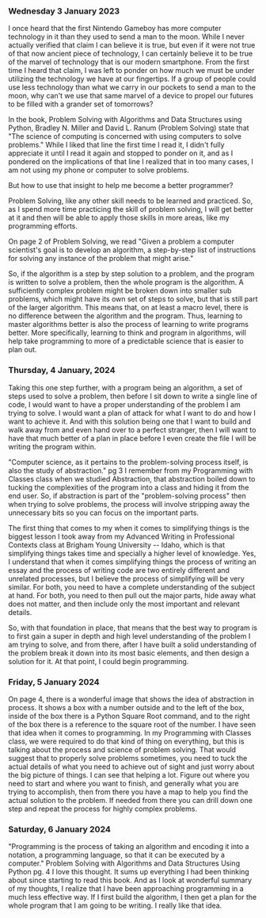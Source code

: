 ### Wednesday 3 January 2023
I once heard that the first Nintendo Gameboy has more computer technology in it than they used to send a man to the moon. While I never actually verified that claim I can believe it is true, but even if it were not true of that now ancient piece of technology, I can certainly believe it to be true of the marvel of technology that is our modern smartphone. From the first time I heard that claim, I was left to ponder on how much we must be under utilizing the technology we have at our fingertips. If a group of people could use less technology than what we carry in our pockets to send a man to the moon, why can't we use that same marvel of a device to propel our futures to be filled with a grander set of tomorrows?

In the book, Problem Solving with Algorithms and Data Structures using Python, Bradley N. Miller and David L. Ranum (Problem Solving) state that "The science of computing is concerned with using computers to solve problems." While I liked that line the first time I read it, I didn't fully appreciate it until I read it again and stopped to ponder on it, and as I pondered on the implications of that line I realized that in too many cases, I am not using my phone or computer to solve problems.

But how to use that insight to help me become a better programmer? 

Problem Solving, like any other skill needs to be learned and practiced. So, as I spend more time practicing the skill of problem solving, I will get better at it and then will be able to apply those skills in more areas, like my programming efforts.

On page 2 of Problem Solving, we read "Given a problem a computer scientist's goal is to develop an algorithm, a step-by-step list of instructions for solving any instance of the problem that might arise."

So, if the algorithm is a step by step solution to a problem, and the program is written to solve a problem, then the whole program is the algorithm. A sufficiently complex problem might be broken down into smaller sub problems, which might have its own set of steps to solve, but that is still part of the larger algorithm. This means that, on at least a macro level, there is no difference between the algorithm and the program. Thus, learning to master algorithms better is also the process of learning to write programs better. More specifically, learning to think and program in algorithms, will help take programming to more of a predictable science that is easier to plan out.

### Thursday, 4 January, 2024

Taking this one step further, with a program being an algorithm, a set of steps used to solve a problem, then before I sit down to write a single line of code, I would want to have a proper understanding of the problem I am trying to solve. I would want a plan of attack for what I want to do and how I want to achieve it. And with this solution being one that I want to build and walk away from and even hand over to a perfect stranger, then I will want to have that much better of a plan in place before I even create the file I will be writing the program within. 

"Computer science, as it pertains to the problem-solving process itself, is also the study of abstraction." pg 3
I remember from my Programming with Classes class when we studied Abstraction, that abstraction boiled down to tucking the complexities of the program into a class and hiding it from the end user. So, if abstraction is part of the "problem-solving process" then when trying to solve problems, the process will involve stripping away the unnecessary bits so you can focus on the important parts.

The first thing that comes to my when it comes to simplifying things is the biggest lesson I took away from my Advanced Writing in Professional Contexts class at Brigham Young University -- Idaho, which is that simplifying things takes time and specially a higher level of knowledge. Yes, I understand that when it comes simplifying things the process of writing an essay and the process of writing code are two entirely different and unrelated processes, but I believe the process of simplifying will be very similar. For both, you need to have a complete understanding of the subject at hand. For both, you need to then pull out the major parts, hide away what does not matter, and then include only the most important and relevant details. 

So, with that foundation in place, that means that the best way to program is to first gain a super in depth and high level understanding of the problem I am trying to solve, and from there, after I have built a solid understanding of the problem break it down into its most basic elements, and then design a solution for it. At that point, I could begin programming.

### Friday, 5 January 2024
On page 4, there is a wonderful image that shows the idea of abstraction in process. It shows a box with a number outside and to the left of the box, inside of the box there is a Python Square Root command, and to the right of the box there is a reference to the square root of the number. I have seen that idea when it comes to programming. In my Programming with Classes class, we were required to do that kind of thing on everything, but this is talking about the process and science of problem solving. That would suggest that to properly solve problems sometimes, you need to tuck the actual details of what you need to achieve out of sight and just worry about the big picture of things. I can see that helping a lot. Figure out where you need to start and where you want to finish, and generally what you are trying to accomplish, then from there you have a map to help you find the actual solution to the problem. If needed from there you can drill down one step and repeat the process for highly complex problems.

### Saturday, 6 January 2024
"Programming is the process of taking an algorithm and encoding it into a notation, a programming language, so that it can be executed by a computer." Problem Solving with Algorithms and Data Structures Using Python pg. 4
I love this thought. It sums up everything I had been thinking about since starting to read this book. And as I look at wonderful summary of my thoughts, I realize that I have been approaching programming in a much less effective way. If I first build the algorithm, I then get a plan for the whole program that I am going to be writing. I really like that idea. 
